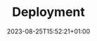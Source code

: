 ---
weight: 600
title: "Deployment"
description: "Deploy Lotus Docs on various hosting platforms"
icon: "deployed_code"
date: "2023-08-25T15:52:21+01:00"
lastmod: "2023-08-25T15:52:21+01:00"
draft: true
toc: true
---